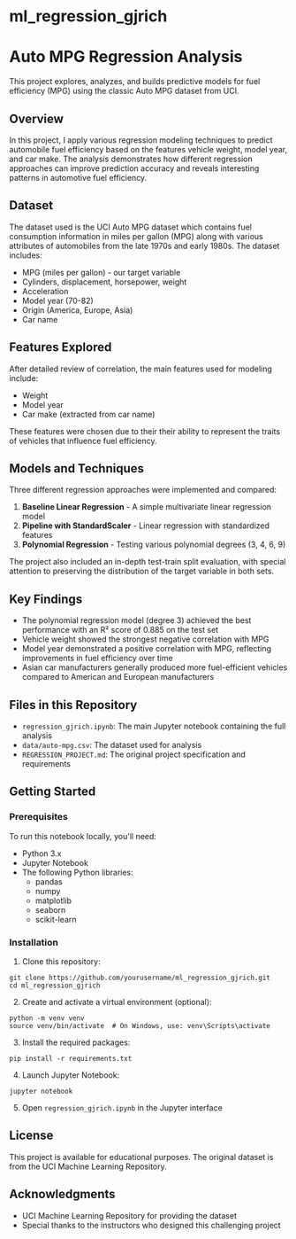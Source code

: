 # ml_regression_gjrich

# Auto MPG Regression Analysis

This project explores, analyzes, and builds predictive models for fuel efficiency (MPG) using the classic Auto MPG dataset from UCI.

## Overview

In this project, I apply various regression modeling techniques to predict automobile fuel efficiency based on the features vehicle weight, model year, and car make. The analysis demonstrates how different regression approaches can improve prediction accuracy and reveals interesting patterns in automotive fuel efficiency.

## Dataset

The dataset used is the UCI Auto MPG dataset which contains fuel consumption information in miles per gallon (MPG) along with various attributes of automobiles from the late 1970s and early 1980s. The dataset includes:

- MPG (miles per gallon) - our target variable
- Cylinders, displacement, horsepower, weight
- Acceleration
- Model year (70-82)
- Origin (America, Europe, Asia)
- Car name

## Features Explored

After detailed review of correlation, the main features used for modeling include:
- Weight
- Model year
- Car make (extracted from car name)

These features were chosen due to their their ability to represent the traits of vehicles that influence fuel efficiency.

## Models and Techniques

Three different regression approaches were implemented and compared:

1. **Baseline Linear Regression** - A simple multivariate linear regression model
2. **Pipeline with StandardScaler** - Linear regression with standardized features
3. **Polynomial Regression** - Testing various polynomial degrees (3, 4, 6, 9)

The project also included an in-depth test-train split evaluation, with special attention to preserving the distribution of the target variable in both sets.

## Key Findings

- The polynomial regression model (degree 3) achieved the best performance with an R² score of 0.885 on the test set
- Vehicle weight showed the strongest negative correlation with MPG
- Model year demonstrated a positive correlation with MPG, reflecting improvements in fuel efficiency over time
- Asian car manufacturers generally produced more fuel-efficient vehicles compared to American and European manufacturers

## Files in this Repository

- `regression_gjrich.ipynb`: The main Jupyter notebook containing the full analysis
- `data/auto-mpg.csv`: The dataset used for analysis
- `REGRESSION_PROJECT.md`: The original project specification and requirements

## Getting Started

### Prerequisites

To run this notebook locally, you'll need:
- Python 3.x
- Jupyter Notebook
- The following Python libraries:
  - pandas
  - numpy
  - matplotlib
  - seaborn
  - scikit-learn

### Installation

1. Clone this repository:
```
git clone https://github.com/yourusername/ml_regression_gjrich.git
cd ml_regression_gjrich
```

2. Create and activate a virtual environment (optional):
```
python -m venv venv
source venv/bin/activate  # On Windows, use: venv\Scripts\activate
```

3. Install the required packages:
```
pip install -r requirements.txt
```

4. Launch Jupyter Notebook:
```
jupyter notebook
```

5. Open `regression_gjrich.ipynb` in the Jupyter interface

## License

This project is available for educational purposes. The original dataset is from the UCI Machine Learning Repository.

## Acknowledgments

- UCI Machine Learning Repository for providing the dataset
- Special thanks to the instructors who designed this challenging project
